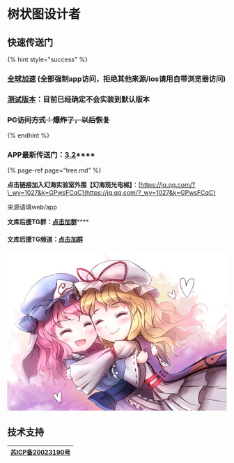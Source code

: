 # 树状图设计者

## 快速传送门

{% hint style="success" %}
### [**全球加速**](https://cdn.phantom-sea-limited.ltd/) **\(全部强制app访问，拒绝其他来源/ios请用自带浏览器访问\)**

### [测试版本](https://cdn.dev.phantom-sea-limited.ltd/)：目前**已经**确定不会实装到默认版本

### ~~**PC访问方式：爆炸了，以后恢复**~~
{% endhint %}

### **APP最新传送门：**[**3.2**](https://cdn.jsdelivr.net/gh/Rcrwrate/H@3.2.0bete/app/%E5%B9%BB%E6%B5%B7%E5%AE%9E%E9%AA%8C%E5%AE%A4_3.2.0.apk)\*\*\*\*

{% page-ref page="tree.md" %}

**点击链接加入幻海实验室外围【幻海观光电梯】**：[https://jq.qq.com/?\_wv=1027&k=GPwsFCqC](https://jq.qq.com/?_wv=1027&k=GPwsFCqC)

来源请填web/app

**文库后援TG群：**[**点击加群**](https://t.me/loliconltd)\*\*\*\*

#### 文库后援TG频道：[**点击加群**](https://t.me/loliconstudy)

![Being on sea, sail; being on land, settle.](.gitbook/assets/agg-zo-w-t1-yhq66o-cty.jpg)



## 技术支持

| [**苏ICP备20023190号**](http://beian.miit.gov.cn/) |
| :---: |


